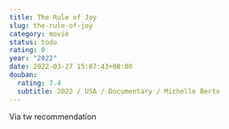 ```yaml
---
title: The Rule of Joy
slug: the-rule-of-joy
category: movie
status: todo
rating: 0
year: "2022"
date: 2022-03-27 15:07:43+08:00
douban:
  rating: 7.4
  subtitle: 2022 / USA / Documentary / Michelle Berto
---
```


Via tw recommendation
